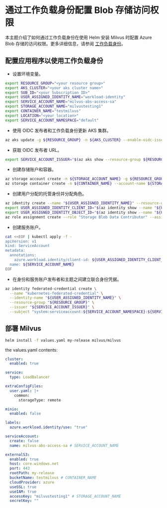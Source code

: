 


# 通过工作负载身份配置 Blob 存储访问权限
本主题介绍了如何通过工作负载身份在使用 Helm 安装 Milvus 时配置 Azure Blob 存储的访问权限。更多详细信息，请参阅 [工作负载身份](https://azure.github.io/azure-workload-identity/docs/introduction.html)。

## 配置应用程序以使用工作负载身份

- 设置环境变量。
```bash
export RESOURCE_GROUP="<your resource group>"
export AKS_CLUSTER="<your aks cluster name>" 
export SUB_ID="<your Subscription ID>"
export USER_ASSIGNED_IDENTITY_NAME="workload-identity"
export SERVICE_ACCOUNT_NAME="milvus-abs-access-sa"
export STORAGE_ACCOUNT_NAME="milvustesting1"
export CONTAINER_NAME="testmilvus"
export LOCATION="<your location>"
export SERVICE_ACCOUNT_NAMESPACE="default"
```

- 使用 OIDC 发布者和工作负载身份更新 AKS 集群。
```bash
az aks update -g ${RESOURCE_GROUP} -n ${AKS_CLUSTER} --enable-oidc-issuer --enable-workload-identity
```

- 获取 OIDC 发布者 URL。
```bash
export SERVICE_ACCOUNT_ISSUER="$(az aks show --resource-group ${RESOURCE_GROUP} --name ${AKS_CLUSTER} --query 'oidcIssuerProfile.issuerUrl' -otsv)"
```

- 创建存储账户和容器。
```bash
az storage account create -n ${STORAGE_ACCOUNT_NAME} -g ${RESOURCE_GROUP} -l $LOCATION --sku Standard_LRS --min-tls-version TLS1_2
az storage container create -n ${CONTAINER_NAME} --account-name ${STORAGE_ACCOUNT_NAME}

```

- 创建用户分配的托管身份并分配角色。
```bash
az identity create --name "${USER_ASSIGNED_IDENTITY_NAME}" --resource-group "${RESOURCE_GROUP}"
export USER_ASSIGNED_IDENTITY_CLIENT_ID="$(az identity show --name "${USER_ASSIGNED_IDENTITY_NAME}" --resource-group "${RESOURCE_GROUP}" --query 'clientId' -otsv)"
export USER_ASSIGNED_IDENTITY_OBJECT_ID="$(az identity show --name "${USER_ASSIGNED_IDENTITY_NAME}" --resource-group "${RESOURCE_GROUP}" --query 'principalId' -otsv)"
az role assignment create --role "Storage Blob Data Contributor" --assignee "${USER_ASSIGNED_IDENTITY_OBJECT_ID}" --scope "/subscriptions/${SUB_ID}/resourceGroups/${RESOURCE_GROUP}/providers/Microsoft.Storage/storageAccounts/${STORAGE_ACCOUNT_NAME}"

```

- 创建服务账户。
```bash
cat <<EOF | kubectl apply -f -
apiVersion: v1
kind: ServiceAccount
metadata:
  annotations:
    azure.workload.identity/client-id: ${USER_ASSIGNED_IDENTITY_CLIENT_ID}
  name: ${SERVICE_ACCOUNT_NAME}
EOF
```

- 在身份和服务账户发布者和主题之间建立联合身份凭据。
```bash
az identity federated-credential create \
  --name "kubernetes-federated-credential" \
  --identity-name "${USER_ASSIGNED_IDENTITY_NAME}" \
  --resource-group "${RESOURCE_GROUP}" \
  --issuer "${SERVICE_ACCOUNT_ISSUER}" \
  --subject "system:serviceaccount:${SERVICE_ACCOUNT_NAMESPACE}:${SERVICE_ACCOUNT_NAME}"
```

## 部署 Milvus
 


                


```bash
helm install -f values.yaml my-release milvus/milvus
``` 

the values.yaml contents:
```yaml
cluster:
  enabled: true

service:
  type: LoadBalancer

extraConfigFiles:
  user.yaml: |+
    common:
      storageType: remote

minio:
  enabled: false

labels:
  azure.workload.identity/use: "true"

serviceAccount:
  create: false
  name: milvus-abs-access-sa # SERVICE_ACCOUNT_NAME

externalS3:
  enabled: true
  host: core.windows.net
  port: 443
  rootPath: my-release
  bucketName: testmilvus # CONTAINER_NAME
  cloudProvider: azure
  useSSL: true
  useIAM: true
  accessKey: "milvustesting1" # STORAGE_ACCOUNT_NAME
  secretKey: ""
```

